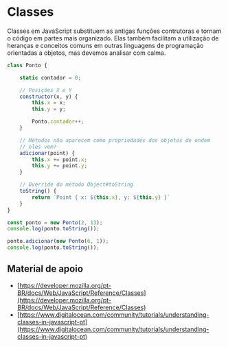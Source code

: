 # Classes

Classes em JavaScript substituem as antigas funções contrutoras
e tornam o código em partes mais organizado. Elas também facilitam
a utilização de heranças e conceitos comuns em outras linguagens de
programação orientadas a objetos, mas devemos analisar com calma.

```js
class Ponto {

    static contador = 0;

    // Posições X e Y
    constructor(x, y) {
        this.x = x;
        this.y = y;

        Ponto.contador++;
    }

    // Métodos não aparecem como propriedades dos objetos de ondem
    // eles vem?
    adicionar(point) {
        this.x += point.x;
        this.y += point.y;
    }

    // Override do método Object#toString
    toString() {
        return `Point { x: ${this.x}, y: ${this.y} }`
    }
}

const ponto = new Ponto(2, 13);
console.log(ponto.toString());

ponto.adicionar(new Ponto(6, 1));
console.log(ponto.toString());
```

## Material de apoio

* [https://developer.mozilla.org/pt-BR/docs/Web/JavaScript/Reference/Classes](https://developer.mozilla.org/pt-BR/docs/Web/JavaScript/Reference/Classes)
* [https://www.digitalocean.com/community/tutorials/understanding-classes-in-javascript-pt](https://www.digitalocean.com/community/tutorials/understanding-classes-in-javascript-pt)
